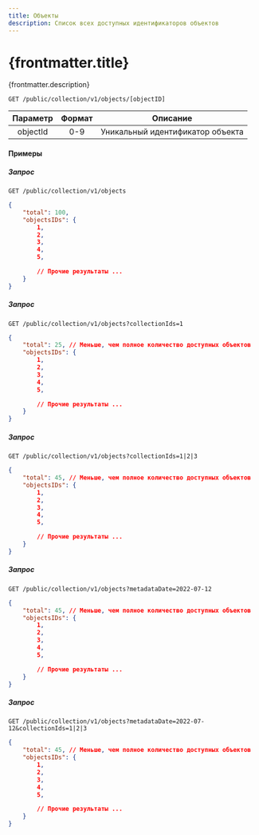 ```yaml
---
title: Объекты
description: Список всех доступных идентификаторов объектов
---
```


# {frontmatter.title}

{frontmatter.description}

```
GET /public/collection/v1/objects/[objectID]
```

| Параметр | Формат |             Описание             |
| :------: | :----: | :------------------------------: |
| objectId |  0-9   | Уникальный идентификатор объекта |

#### Примеры

##### Запрос

```
GET /public/collection/v1/objects
```

```json
{
    "total": 100,
    "objectsIDs": {
        1,
        2,
        3,
        4,
        5,

        // Прочие результаты ...
    }
}
```

##### Запрос

```
GET /public/collection/v1/objects?collectionIds=1
```

```json
{
    "total": 25, // Меньше, чем полное количество доступных объектов
    "objectsIDs": {
        1,
        2,
        3,
        4,
        5,

        // Прочие результаты ...
    }
}
```

##### Запрос

```
GET /public/collection/v1/objects?collectionIds=1|2|3
```

```json
{
    "total": 45, // Меньше, чем полное количество доступных объектов
    "objectsIDs": {
        1,
        2,
        3,
        4,
        5,

        // Прочие результаты ...
    }
}
```

##### Запрос

```
GET /public/collection/v1/objects?metadataDate=2022-07-12
```

```json
{
    "total": 45, // Меньше, чем полное количество доступных объектов
    "objectsIDs": {
        1,
        2,
        3,
        4,
        5,

        // Прочие результаты ...
    }
}
```

##### Запрос

```
GET /public/collection/v1/objects?metadataDate=2022-07-12&collectionIds=1|2|3
```

```json
{
    "total": 45, // Меньше, чем полное количество доступных объектов
    "objectsIDs": {
        1,
        2,
        3,
        4,
        5,

        // Прочие результаты ...
    }
}
```
